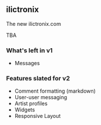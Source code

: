 ilictronix
---

The new ilictronix.com

TBA

### What's left in v1

* Messages

### Features slated for v2

* Comment formatting (markdown)
* User-user messaging
* Artist profiles
* Widgets
* Responsive Layout

